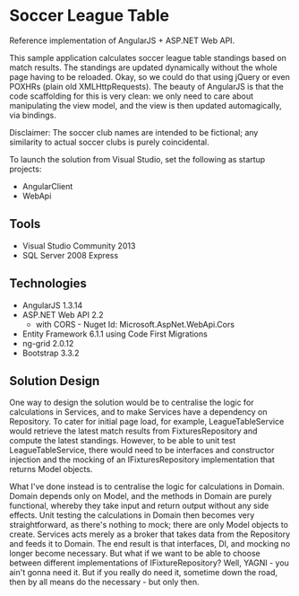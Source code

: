 # Soccer League Table

Reference implementation of AngularJS + ASP.NET Web API.

This sample application calculates soccer league table standings based on match results. The standings are updated dynamically without the whole page having to be reloaded. Okay, so we could do that using jQuery or even POXHRs (plain old XMLHttpRequests). The beauty of AngularJS is that the code scaffolding for this is very clean: we only need to care about manipulating the view model, and the view is then updated automagically, via bindings.

Disclaimer: The soccer club names are intended to be fictional; any similarity to actual soccer clubs is purely coincidental.

To launch the solution from Visual Studio, set the following as startup projects:

- AngularClient
- WebApi

## Tools

- Visual Studio Community 2013
- SQL Server 2008 Express

## Technologies

- AngularJS 1.3.14
- ASP.NET Web API 2.2
  - with CORS - Nuget Id: Microsoft.AspNet.WebApi.Cors
- Entity Framework 6.1.1 using Code First Migrations
- ng-grid 2.0.12
- Bootstrap 3.3.2

## Solution Design

One way to design the solution would be to centralise the logic for calculations in Services, and to make Services have a dependency on Repository. To cater for initial page load, for example, LeagueTableService would retrieve the latest match results from FixturesRepository and compute the latest standings. However, to be able to unit test LeagueTableService, there would need to be interfaces and constructor injection and the mocking of an IFixturesRepository implementation that returns Model objects.

What I've done instead is to centralise the logic for calculations in Domain. Domain depends only on Model, and the methods in Domain are purely functional, whereby they take input and return output without any side effects. Unit testing the calculations in Domain then becomes very straightforward, as there's nothing to mock; there are only Model objects to create. Services acts merely as a broker that takes data from the Repository and feeds it to Domain. The end result is that interfaces, DI, and mocking no longer become necessary. But what if we want to be able to choose between different implementations of IFixtureRepository? Well, YAGNI - you ain't gonna need it. But if you really do need it, sometime down the road, then by all means do the necessary - but only then.
